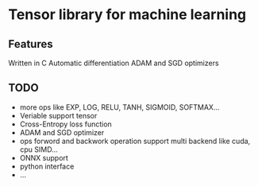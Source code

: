 # Tensor library for machine learning

## Features
Written in C
Automatic differentiation
ADAM and SGD optimizers

## TODO
* more ops like EXP, LOG, RELU, TANH, SIGMOID, SOFTMAX...
* Veriable support tensor
* Cross-Entropy loss function
* ADAM and SGD optimizer
* ops forword and backwork operation support multi backend like cuda, cpu SIMD...
* ONNX support
* python interface
* ...
